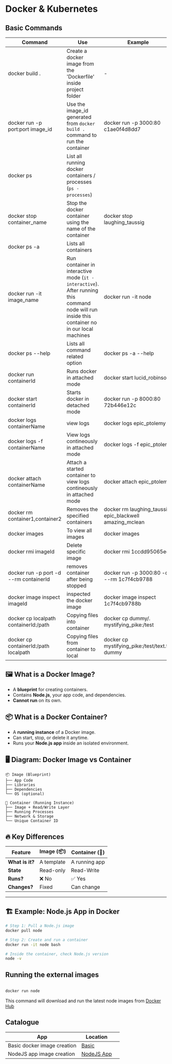 # Docker & Kubernetes

## Basic Commands

| Command                                | Use                                                                                                                                             | Example                                                  |
| -------------------------------------- | ----------------------------------------------------------------------------------------------------------------------------------------------- | -------------------------------------------------------- |
| docker build .                         | Create a docker image from the 'Dockerfile' inside project folder                                                                               | -                                                        |
| docker run -p port:port image_id       | Use the image_id generated from `docker build .` command to run the container                                                                   | docker run -p 3000:80 c1ae0f4d8dd7                       |
| docker ps                              | List all running docker containers / processes (`ps - processes`)                                                                               |                                                          |
| docker stop container_name             | Stop the docker container using the name of the container                                                                                       | docker stop laughing_taussig                             |
| docker ps -a                           | Lists all containers                                                                                                                            |                                                          |
| docker run -it image_name              | Run container in interactive mode (`it - interactive`). After running this command node will run inside this container no in our local machines | docker run -it node                                      |
| docker ps --help                       | Lists all command related option                                                                                                                | docker ps -a --help                                      |
| docker run containerId                 | Runs docker in attached mode                                                                                                                    | docker start lucid_robinson                              |
| docker start containerId               | Starts docker in detached mode                                                                                                                  | docker run -p 8000:80 72b446e12c                         |
| docker logs containerName              | view logs                                                                                                                                       | docker logs epic_ptolemy                                 |
| docker logs -f containerName           | View logs contineously in attached mode                                                                                                         | docker logs -f epic_ptolemy                              |
| docker attach containerName            | Attach a started container to view logs contineously in attached mode                                                                           | docker attach epic_ptolemy                               |
| docker rm container1,container2        | Removes the specified containers                                                                                                                | docker rm laughing_taussig epic_blackwell amazing_mclean |
| docker images                          | To view all images                                                                                                                              | docker images                                            |
| docker rmi imageId                     | Delete specific image                                                                                                                           | docker rmi 1ccdd95065ec                                  |
| docker run -p port -d --rm containerId | removes container after being stopped                                                                                                           | docker run -p 3000:80 -d --rm 1c7f4cb9788                |
| docker image inspect imageId           | inspected the docker image                                                                                                                      | docker image inspect 1c7f4cb9788b                        |
| docker cp localpath containerId:/path  | Copying files into container                                                                                                                    | docker cp dummy/. mystifying_pike:/test                  |
| docker cp containerId:/path localpath  | Copying files from container to local                                                                                                           | docker cp mystifying_pike:/test/text.txt dummy           |

## 🖼️ **What is a Docker Image?**

-   A **blueprint** for creating containers.
-   Contains **Node.js**, your app code, and dependencies.
-   **Cannot run** on its own.

## 📦 **What is a Docker Container?**

-   A **running instance** of a Docker image.
-   Can start, stop, or delete it anytime.
-   Runs your **Node.js app** inside an isolated environment.

## 🖥️ **Diagram: Docker Image vs Container**

```
📦 Image (Blueprint)
├── App Code
├── Libraries
├── Dependencies
└── OS (optional)

🚀 Container (Running Instance)
├── Image + Read/Write Layer
├── Running Processes
├── Network & Storage
└── Unique Container ID
```

## 🔥 **Key Differences**

| Feature         | Image (📦) | Container (🚀) |
| --------------- | ---------- | -------------- |
| **What is it?** | A template | A running app  |
| **State**       | Read-only  | Read-Write     |
| **Runs?**       | ❌ No      | ✅ Yes         |
| **Changes?**    | Fixed      | Can change     |

---

## 🏗 **Example: Node.js App in Docker**

```sh
# Step 1: Pull a Node.js image
docker pull node

# Step 2: Create and run a container
docker run -it node bash

# Inside the container, check Node.js version
node -v
```

## Running the external images

```sh

docker run node

```

This command will download and run the latest node images from [Docker Hub](https://hub.docker.com/)

## Catalogue

| App                         | Location                                   |     |
| --------------------------- | ------------------------------------------ | --- |
| Basic docker image creation | [Basic](./first-demo-starting-setup/)      |     |
| NodeJS app image creation   | [NodeJS App](./nodejs-app-starting-setup/) |     |
